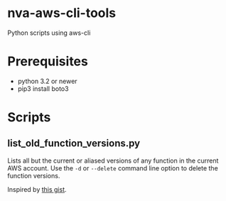 # nva-aws-cli-tools
Python scripts using aws-cli 

# Prerequisites
* python 3.2 or newer
* pip3 install boto3

# Scripts

## list_old_function_versions.py
Lists all but the current or aliased versions of any function in the current AWS account.
Use the `-d` or `--delete` command line option to delete the function versions.

Inspired by [this gist](https://gist.github.com/tobywf/6eb494f4b46cef367540074512161334).